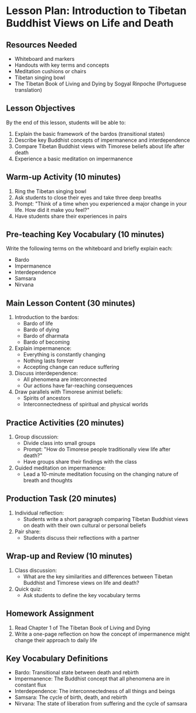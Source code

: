 # Lesson Plan: Introduction to Tibetan Buddhist Views on Life and Death

## Resources Needed
- Whiteboard and markers
- Handouts with key terms and concepts
- Meditation cushions or chairs
- Tibetan singing bowl
- The Tibetan Book of Living and Dying by Sogyal Rinpoche (Portuguese translation)

## Lesson Objectives
By the end of this lesson, students will be able to:
1. Explain the basic framework of the bardos (transitional states)
2. Describe key Buddhist concepts of impermanence and interdependence
3. Compare Tibetan Buddhist views with Timorese beliefs about life after death
4. Experience a basic meditation on impermanence

## Warm-up Activity (10 minutes)
1. Ring the Tibetan singing bowl
2. Ask students to close their eyes and take three deep breaths
3. Prompt: "Think of a time when you experienced a major change in your life. How did it make you feel?"
4. Have students share their experiences in pairs

## Pre-teaching Key Vocabulary (10 minutes)
Write the following terms on the whiteboard and briefly explain each:
- Bardo
- Impermanence
- Interdependence
- Samsara
- Nirvana

## Main Lesson Content (30 minutes)
1. Introduction to the bardos:
   - Bardo of life
   - Bardo of dying
   - Bardo of dharmata
   - Bardo of becoming
2. Explain impermanence:
   - Everything is constantly changing
   - Nothing lasts forever
   - Accepting change can reduce suffering
3. Discuss interdependence:
   - All phenomena are interconnected
   - Our actions have far-reaching consequences
4. Draw parallels with Timorese animist beliefs:
   - Spirits of ancestors
   - Interconnectedness of spiritual and physical worlds

## Practice Activities (20 minutes)
1. Group discussion:
   - Divide class into small groups
   - Prompt: "How do Timorese people traditionally view life after death?"
   - Have groups share their findings with the class
2. Guided meditation on impermanence:
   - Lead a 10-minute meditation focusing on the changing nature of breath and thoughts

## Production Task (20 minutes)
1. Individual reflection:
   - Students write a short paragraph comparing Tibetan Buddhist views on death with their own cultural or personal beliefs
2. Pair share:
   - Students discuss their reflections with a partner

## Wrap-up and Review (10 minutes)
1. Class discussion:
   - What are the key similarities and differences between Tibetan Buddhist and Timorese views on life and death?
2. Quick quiz:
   - Ask students to define the key vocabulary terms

## Homework Assignment
1. Read Chapter 1 of The Tibetan Book of Living and Dying
2. Write a one-page reflection on how the concept of impermanence might change their approach to daily life

## Key Vocabulary Definitions
- Bardo: Transitional state between death and rebirth
- Impermanence: The Buddhist concept that all phenomena are in constant flux
- Interdependence: The interconnectedness of all things and beings
- Samsara: The cycle of birth, death, and rebirth
- Nirvana: The state of liberation from suffering and the cycle of samsara